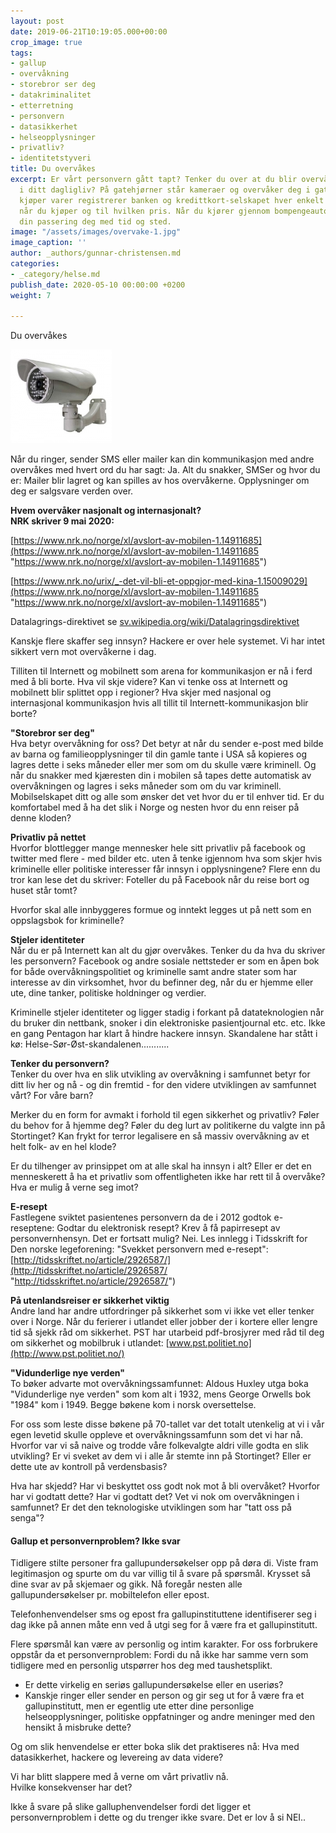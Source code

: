 ```yaml
---
layout: post
date: 2019-06-21T10:19:05.000+00:00
crop_image: true
tags:
- gallup
- overvåkning
- storebror ser deg
- datakriminalitet
- etterretning
- personvern
- datasikkerhet
- helseopplysninger
- privatliv?
- identitetstyveri
title: Du overvåkes
excerpt: Er vårt personvern gått tapt? Tenker du over at du blir overvåket hver dag
  i ditt dagligliv? På gatehjørner står kameraer og overvåker deg i gatene. Når du
  kjøper varer registrerer banken og kredittkort-selskapet hver enkelt vare du kjøper,
  når du kjøper og til hvilken pris. Når du kjører gjennom bompengeautomater registrerer
  din passering deg med tid og sted.
image: "/assets/images/overvake-1.jpg"
image_caption: ''
author: _authors/gunnar-christensen.md
categories:
- _category/helse.md
publish_date: 2020-05-10 00:00:00 +0200
weight: 7

---
```

Du overvåkes

![](/assets/images/overvake-1.jpg)

Når du ringer, sender SMS eller mailer kan din kommunikasjon med andre overvåkes med hvert ord du har sagt: Ja. Alt du snakker, SMSer og hvor du er: Mailer blir lagret og kan spilles av hos overvåkerne. Opplysninger om deg er salgsvare verden over.

**Hvem overvåker nasjonalt og internasjonalt?  
NRK skriver 9 mai 2020:**

[https://www.nrk.no/norge/xl/avslort-av-mobilen-1.14911685](https://www.nrk.no/norge/xl/avslort-av-mobilen-1.14911685 "https://www.nrk.no/norge/xl/avslort-av-mobilen-1.14911685")

[https://www.nrk.no/urix/_-det-vil-bli-et-oppgjor-med-kina-1.15009029](https://www.nrk.no/norge/xl/avslort-av-mobilen-1.14911685 "https://www.nrk.no/norge/xl/avslort-av-mobilen-1.14911685")

Datalagrings-direktivet se [sv.wikipedia.org/wiki/Datalagringsdirektivet](http://sv.wikipedia.org/wiki/Datalagringsdirektivet)

Kanskje flere skaffer seg innsyn? Hackere er over hele systemet. Vi har intet sikkert vern mot overvåkerne i dag.

Tilliten til Internett og mobilnett som arena for kommunikasjon er nå i ferd med å bli borte. Hva vil skje videre? Kan vi tenke oss at Internett og mobilnett blir splittet opp i regioner? Hva skjer med nasjonal og internasjonal kommunikasjon hvis all tillit til Internett-kommunikasjon blir borte?

**"Storebror ser deg"**  
Hva betyr overvåkning for oss? Det betyr at når du sender e-post med bilde av barna og familieopplysninger til din gamle tante i USA så kopieres og lagres dette i seks måneder eller mer som om du skulle være kriminell. Og når du snakker med kjæresten din i mobilen så tapes dette automatisk av overvåkningen og lagres i seks måneder som om du var kriminell. Mobilselskapet ditt og alle som ønsker det vet hvor du er til enhver tid. Er du komfortabel med å ha det slik i Norge og nesten hvor du enn reiser på denne kloden?

**Privatliv på nettet**  
Hvorfor blottlegger mange mennesker hele sitt privatliv på facebook og twitter med flere - med bilder etc. uten å tenke igjennom hva som skjer hvis kriminelle eller politiske interesser får innsyn i opplysningene? Flere enn du tror kan lese det du skriver: Foteller du på Facebook når du reise bort og huset står tomt?

Hvorfor skal alle innbyggeres formue og inntekt legges ut på nett som en oppslagsbok for kriminelle?

**Stjeler identiteter**  
Når du er på Internett kan alt du gjør overvåkes. Tenker du da hva du skriver les personvern? Facebook og andre sosiale nettsteder er som en åpen bok for både overvåkningspolitiet og kriminelle samt andre stater som har interesse av din virksomhet, hvor du befinner deg, når du er hjemme eller ute, dine tanker, politiske holdninger og verdier.

Kriminelle stjeler identiteter og ligger stadig i forkant på datateknologien når du bruker din nettbank, snoker i din elektroniske pasientjournal etc. etc. Ikke en gang Pentagon har klart å hindre hackere innsyn. Skandalene har stått i kø: Helse-Sør-Øst-skandalenen...........

**Tenker du personvern?**  
Tenker du over hva en slik utvikling av overvåkning i samfunnet betyr for ditt liv her og nå - og din fremtid - for den videre utviklingen av samfunnet vårt? For våre barn?

Merker du en form for avmakt i forhold til egen sikkerhet og privatliv? Føler du behov for å hjemme deg? Føler du deg lurt av politikerne du valgte inn på Stortinget? Kan frykt for terror legalisere en så massiv overvåkning av et helt folk- av en hel klode?

Er du tilhenger av prinsippet om at alle skal ha innsyn i alt? Eller er det en menneskerett å ha et privatliv som offentligheten ikke har rett til å overvåke?  
Hva er mulig å verne seg imot?

**E-resept**  
Fastlegene sviktet pasientenes personvern da de i 2012 godtok e-reseptene: Godtar du elektronisk resept? Krev å få papirresept av personvernhensyn. Det er fortsatt mulig? Nei. Les innlegg i Tidsskrift for Den norske legeforening: "Svekket personvern med e-resept":  
[http://tidsskriftet.no/article/2926587/](http://tidsskriftet.no/article/2926587/ "http://tidsskriftet.no/article/2926587/")

**På utenlandsreiser er sikkerhet viktig**  
Andre land har andre utfordringer på sikkerhet som vi ikke vet eller tenker over i Norge. Når du ferierer i utlandet eller jobber der i kortere eller lengre tid så sjekk råd om sikkerhet. PST har utarbeid pdf-brosjyrer med råd til deg om sikkerhet og mobilbruk i utlandet: [www.pst.politiet.no](http://www.pst.politiet.no/)

**"Vidunderlige nye verden"**  
To bøker advarte mot overvåkningssamfunnet: Aldous Huxley utga boka "Vidunderlige nye verden" som kom alt i 1932, mens George Orwells bok "1984" kom i 1949. Begge bøkene kom i norsk oversettelse.

For oss som leste disse bøkene på 70-tallet var det totalt utenkelig at vi i vår egen levetid skulle oppleve et overvåkningssamfunn som det vi har nå. Hvorfor var vi så naive og trodde våre folkevalgte aldri ville godta en slik utvikling? Er vi sveket av dem vi i alle år stemte inn på Stortinget? Eller er dette ute av kontroll på verdensbasis?

Hva har skjedd? Har vi beskyttet oss godt nok mot å bli overvåket? Hvorfor har vi godtatt dette? Har vi godtatt det? Vet vi nok om overvåkningen i samfunnet? Er det den teknologiske utviklingen som har "tatt oss på senga"?

#### Gallup et personvernproblem? Ikke svar

Tidligere stilte personer fra gallupundersøkelser opp på døra di. Viste fram legitimasjon og spurte om du var villig til å svare på spørsmål. Krysset så dine svar av på skjemaer og gikk. Nå foregår nesten alle gallupundersøkelser pr. mobiltelefon eller epost.

Telefonhenvendelser sms og epost fra gallupinstituttene identifiserer seg i dag ikke på annen måte enn ved å utgi seg for å være fra et gallupinstitutt.

Flere spørsmål kan være av personlig og intim karakter. For oss forbrukere oppstår da et personvernproblem: Fordi du nå ikke har samme vern som tidligere med en personlig utspørrer hos deg med taushetsplikt.

* Er dette virkelig en seriøs gallupundersøkelse eller en useriøs?
* Kanskje ringer eller sender en person og gir seg ut for å være fra et gallupinstitutt, men er egentlig ute etter dine personlige helseopplysninger, politiske oppfatninger og andre meninger med den hensikt å misbruke dette?

Og om slik henvendelse er etter boka slik det praktiseres nå: Hva med datasikkerhet, hackere og levereing av data videre?

Vi har blitt slappere med å verne om vårt privatliv nå.  
Hvilke konsekvenser har det?

Ikke å svare på slike galluphenvendelser fordi det ligger et personvernproblem i dette og du trenger ikke svare. Det er lov å si NEI..